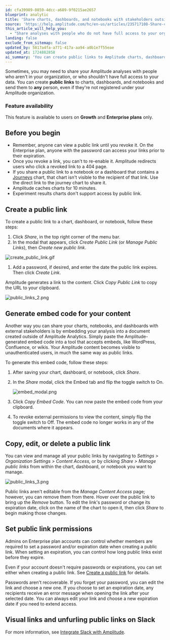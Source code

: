```yaml
---
id: cfa39989-0859-4dcc-a689-9f0215ae2657
blueprint: analytic
title: 'Share charts, dashboards, and notebooks with stakeholders outside your company'
source: 'https://help.amplitude.com/hc/en-us/articles/235717108-Share-charts-dashboards-and-notebooks-with-stakeholders-outside-your-company'
this_article_will_help_you:
  - "Share analyses with people who do not have full access to your organization's data"
landing: false
exclude_from_sitemap: false
updated_by: 5817a4fa-a771-417a-aa94-a0b1e7f55eae
updated_at: 1724882858
ai_summary: 'You can create public links to Amplitude charts, dashboards, and notebooks to share with anyone, even outside your organization. This feature is available on Growth and Enterprise plans. Remember that public links can be viewed until you revoke them, and passwords can be added for security. You can also generate embed codes to share your analysis externally. Manage your public links in Settings or directly from the content. Admins on Enterprise plans can set permissions for public links, including passwords and expiration dates. Remember that passwords are not recoverable, and recipients receive an error if they access after the expiration date.'
---
```

Sometimes, you may need to share your Amplitude analyses with people who aren't in your organization, or who shouldn't have full access to your data. You can create **public links** to charts, dashboards, and notebooks and send them to **any** person, even if they're not registered under your Amplitude organization.

### Feature availability

This feature is available to users on **Growth** and **Enterprise plans** only.

## Before you begin

* Remember, anyone can view a public link until you revoke it. On the Enterprise plan, anyone with the password can access your links prior to their expiration.
* Once you revoke a link, you can't to re-enable it. Amplitude redirects users who click a revoked link to a 404 page.
* If you share a public link to a notebook or a dashboard that contains a [Journeys](/docs/analytics/charts/journeys/journeys-understand-paths) chart, that chart isn't visible to the recipient of that link. Use the direct link to the journey chart to share it.
* Amplitude caches charts for 10 minutes.
* Experiment results charts don't support access by public link.

## Create a public link

To create a public link to a chart, dashboard, or notebook, follow these steps:

1. Click *Share*, in the top right corner of the menu bar.
2. In the modal that appears, click *Create Public Link* (or *Manage Public Links*), then *Create new public link*.

![create_public_link.gif](/docs/output/img/analytics/create_public_link.gif)

1. Add a password, if desired, and enter the date the public link expires. Then click *Create Link*.

Amplitude generates a link to the content. Click *Copy Public Link* to copy the URL to your clipboard.

![public_links_2.png](/docs/output/img/analytics/public_links_2.png)

## Generate embed code for your content

Another way you can share your charts, notebooks, and dashboards with external stakeholders is by embedding your analysis into a document created outside of Amplitude Analytics. Simply paste the Amplitude-generated embed code into a tool that accepts embeds, like WordPress, Confluence, or wikis. Your Amplitude content becomes visible to unauthenticated users, in much the same way as public links.

To generate this embed code, follow these steps:

1. After saving your chart, dashboard, or notebook, click *Share*.
2. In the *Share* modal, click the Embed tab and flip the toggle switch to On.  
  
	![embed_modal.png](/docs/output/img/analytics/embed_modal.png)

3. Click *Copy Embed Code*. You can now paste the embed code from your clipboard.
4. To revoke external permissions to view the content, simply flip the toggle switch to Off. The embed code no longer works in any of the documents where it appears.

## Copy, edit, or delete a public link

You can view and manage all your public links by navigating to *Settings > Organization Settings > Content Access,* or by clicking *Share > Manage public links* from within the chart, dashboard, or notebook you want to manage.

![public_links_3.png](/docs/output/img/analytics/public_links_3.png)

Public links aren't editable from the *Manage Content Access* page; however, you can remove them from there. Hover over the public link to bring up the *Remove* button. To edit the link's password or change its expiration date, click on the name of the chart to open it, then click *Share* to begin making those changes.

## Set public link permissions

Admins on Enterprise plan accounts can control whether members are required to set a password and/or expiration date when creating a public link. When setting an expiration, you can control how long public links exist before they expire. 

Even if your account doesn't require passwords or expirations, you can set either when creating a public link. See [Create a public link](#create-a-public-link) for details.

Passwords aren't recoverable. If you forget your password, you can edit the link and choose a new one. If you choose to set an expiration date, any recipients receive an error message when opening the link after your selected date. You can always edit your link and choose a new expiration date if you need to extend access.

## Visual links and unfurling public links on Slack

For more information, see [Integrate Slack with Amplitude](/docs/analytics/integrate-slack).
